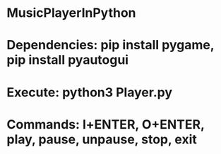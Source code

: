 # MusicPlayerInPython

# Dependencies: pip install pygame, pip install pyautogui

# Execute: python3 Player.py

# Commands: l+ENTER, O+ENTER, play, pause, unpause, stop, exit 
